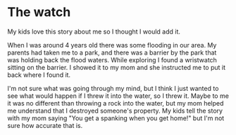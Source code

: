 # The watch

My kids love this story about me so I thought I would add it.

When I was around 4 years old there was some flooding in our area.  My parents had taken me to a park, and there was a barrier by the park that was holding back the flood waters.  While exploring I found a wristwatch sitting on the barrier.  I showed it to my mom and she instructed me to put it back where I found it.

I'm not sure what was going through my mind, but I think I just wanted to see what would happen if I threw it into the water, so I threw it.  Maybe to me it was no different than throwing a rock into the water, but my mom helped me understand that I destroyed someone's property.  My kids tell the story with my mom saying "You get a spanking when you get home!" but I'm not sure how accurate that is.
